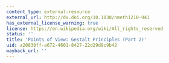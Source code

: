 ```yaml
---
content_type: external-resource
external_url: http://dx.doi.org/10.1038/nmeth1210-941
has_external_license_warning: true
license: https://en.wikipedia.org/wiki/All_rights_reserved
status: ''
title: 'Points of View: Gestalt Principles (Part 2)'
uid: a20838ff-a672-4601-8427-22d29d9c9b42
wayback_url: ''
---
```

